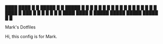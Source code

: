 
████  ████  █   █ █████ █     █     █████ █   █ 
█   █ █   █  █ █  █     █     █     █   █ █ █ █ 
█   █ ████    █   ███   █     █     █   █ █ █ █ 
████  ████    █   █████ █████ █████ █████  █ █

Mark's Dotfiles

Hi, this config is for Mark.
